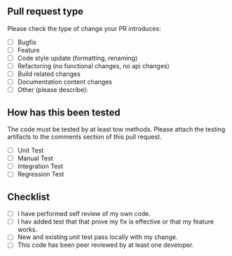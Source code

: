 <!--- Please provide a general summary of your changes in the title above -->

## Pull request type

<!-- Please try to limit your pull request to one type, submit multiple pull requests if needed. -->

Please check the type of change your PR introduces:

- [ ] Bugfix
- [ ] Feature
- [ ] Code style update (formatting, renaming)
- [ ] Refactoring (no functional changes, no api changes)
- [ ] Build related changes
- [ ] Documentation content changes
- [ ] Other (please describe):

## How has this been tested

The code must be tested by at least tow methods.
Please attach the testing artifacts to the comments section of this pull request. 

- [ ] Unit Test
- [ ] Manual Test
- [ ] Integration Test
- [ ] Regression Test

## Checklist

- [ ] I have performed self review of my own code. 
- [ ] I hav added test that that prove my fix is effective or that my feature works.
- [ ] New and existing unit test pass locally with my change.
- [ ] This code has been peer reviewed by at least one developer.